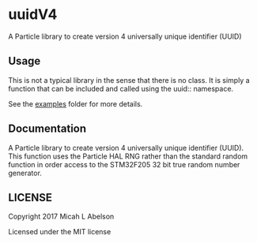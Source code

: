 # uuidV4

A Particle library to create version 4 universally unique identifier (UUID)


## Usage

This is not a typical library in the sense that there is no class.  It is simply a function that can be included and called using the uuid:: namespace.

See the [examples](examples) folder for more details.

## Documentation

A Particle library to create version 4 universally unique identifier (UUID).  This function uses the Particle HAL RNG rather than the standard random function in order access to the STM32F205 32 bit true random number generator.

## LICENSE
Copyright 2017 Micah L Abelson

Licensed under the MIT license
